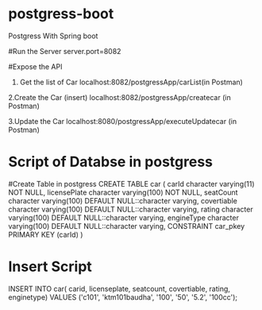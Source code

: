 # postgress-boot
Postgress With Spring boot 


#Run the Server 
server.port=8082


#Expose the API
1. Get the list of Car
localhost:8082/postgressApp/carList(in Postman)

2.Create the Car (insert)
localhost:8082/postgressApp/createcar  (in Postman)

3.Update the Car
localhost:8080/postgressApp/executeUpdatecar  (in Postman)


# Script of Databse in postgress
#Create Table in postgress
CREATE TABLE car
(
  carId character varying(11) NOT NULL,
  licensePlate character varying(100) NOT NULL,
  seatCount character varying(100) DEFAULT NULL::character varying,
  covertiable character varying(100) DEFAULT NULL::character varying,
  rating character varying(100) DEFAULT NULL::character varying,
  engineType character varying(100) DEFAULT NULL::character varying,
  CONSTRAINT car_pkey PRIMARY KEY (carId)
)

# Insert Script
INSERT INTO car(
            carid, licenseplate, seatcount, covertiable, rating, enginetype)
    VALUES ('c101', 'ktm101baudha', '100', '50', '5.2', '100cc');




